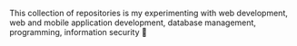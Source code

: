 
This collection of repositories is my experimenting with
web development,
web and mobile application development,
database management,
programming,
information security 🤖
